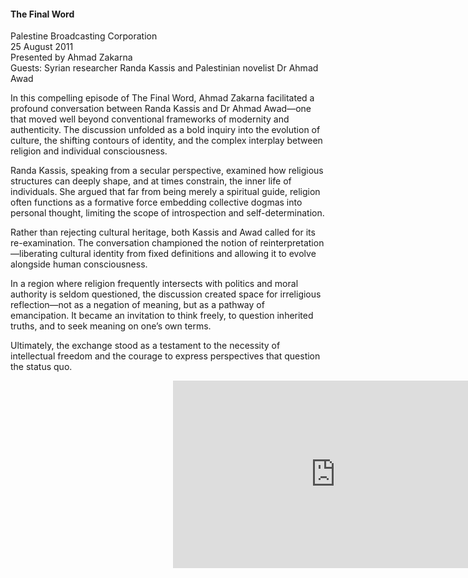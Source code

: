 <h4>The Final Word</h4>

Palestine Broadcasting Corporation  
25 August 2011  
Presented by Ahmad Zakarna  
Guests: Syrian researcher Randa Kassis and Palestinian novelist Dr Ahmad Awad

In this compelling episode of The Final Word, Ahmad Zakarna facilitated a profound conversation between Randa Kassis and Dr Ahmad Awad—one that moved well beyond conventional frameworks of modernity and authenticity. The discussion unfolded as a bold inquiry into the evolution of culture, the shifting contours of identity, and the complex interplay between religion and individual consciousness.

Randa Kassis, speaking from a secular perspective, examined how religious structures can deeply shape, and at times constrain, the inner life of individuals. She argued that far from being merely a spiritual guide, religion often functions as a formative force embedding collective dogmas into personal thought, limiting the scope of introspection and self-determination.

Rather than rejecting cultural heritage, both Kassis and Awad called for its re-examination. The conversation championed the notion of reinterpretation—liberating cultural identity from fixed definitions and allowing it to evolve alongside human consciousness.

In a region where religion frequently intersects with politics and moral authority is seldom questioned, the discussion created space for irreligious reflection—not as a negation of meaning, but as a pathway of emancipation. It became an invitation to think freely, to question inherited truths, and to seek meaning on one’s own terms.

Ultimately, the exchange stood as a testament to the necessity of intellectual freedom and the courage to express perspectives that question the status quo.

<p></p>
<center>
<div style="position:relative;width: 520px;height: 300px;"><iframe src="https://iframe.mediadelivery.net/play/455361/e6710529-90e7-4b2d-a604-d822a61fa3f6" loading="lazy" style="border:0;position:absolute;top:0;height:100%;width:100%;" allow="accelerometer;gyroscope;autoplay;encrypted-media;picture-in-picture;" allowfullscreen="true"></iframe></div>
</center>  
<p></p>

